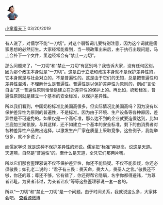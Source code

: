 [![image0.jpg](../_resources/image0-1.jpg)](http://weibo.com/1831727905)

[小童看天下](http://weibo.com/1831727905)
03/20/2019

* * *

有人说了，对儒学不能“一刀切”。对这个弱智词儿要特别注意，因为这个词就是儒家思想的必然衍生。大家经常能看到，当一项政策出来后，由于执行出现问题，马上会补下一个文件，里边经常会有“禁止一刀切”。

那么问题来了，“一刀切”和“禁止一刀切”有区别吗？我告诉大家，没有任何区别。因为那个政策本身就是“一刀切”。这是由于立法和政策本身就不是保护差异性的，它本身就是与社会对立的，不是普遍性的。这是由于它们的无知，总是把普遍性和差异性混淆，不理解什么是普遍性。普遍性是以保护差异性为原则的，例如“言论自由”这一普遍性原则恰恰是建立在对差异性的保护上的。再比如，奶粉标准，普遍性原则就是建立一个基本的安全标准，以保护差异性。

所以我们看到，中国奶粉标准比美国高很多，但实际情况比美国高吗？因为没有以保护差异性为原则的普遍性，不是标准。因为由于环境、生产设备等各种原因，差异性是不可避免的。如果仅是一个高标准，那么达不到的企业就要造假达到，比如三鹿加三聚氰胺。与其这样，还不如建立一个基本的安全标准，剩下的由消费者对各种差异性产品做出选择，以激发生产厂家在质量上采取竞争。这些例子，我能举很多，就不多说了。

而儒家学说 就是这种不保护差异性的邪说。儒家把“标准”弄挺高，说这是天道。天道嘛，自然是“普遍性”的。至什么是天道，全凭它们那两片嘴。

所以它们那套歪理邪说不仅不保护差异性，你还不能质疑。不仅不能质疑，你还必须敬畏；如孔老二说的：“君子有三畏：畏天命，畏大人，畏圣人之言。”敬畏还不够，你还的尊；尊还不够，它有错了，你还得帮它隐瞒，名字你都得避讳，“为尊者讳耻，为贤者讳过，为亲者讳疾”等等这些歪理邪说一套一套的。

所以“一刀切”和“禁止一刀切”是一个问题。由于时间关系，我就说这么多，大家体会吧。
[查看源微博](http://weibo.com/1831727905/HlOtRyXY5)